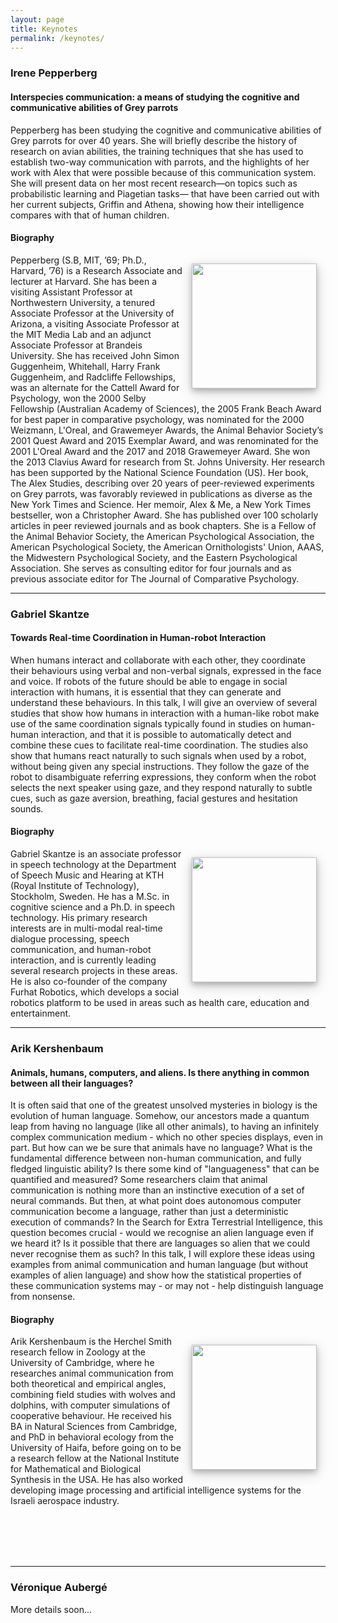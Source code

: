 ```yaml
---
layout: page
title: Keynotes
permalink: /keynotes/
---
```


### Irene Pepperberg

#### **Interspecies communication: a means of studying the cognitive and communicative abilities of Grey parrots**

Pepperberg has been studying the cognitive and communicative abilities of Grey parrots for over 40 years. She will briefly describe the history of research on avian abilities, the training techniques that she has used to establish two-way communication with parrots, and the highlights of her work with Alex that were possible because of this communication system. She will present data on her most recent research—on topics such as probabilistic learning and Piagetian tasks— that have been carried out with her current subjects, Griffin and Athena, showing how their intelligence compares with that of human children.


#### Biography
<img style="float:right; width: 200px; right; margin: 1em; overflow: auto; box-shadow: 0 4px 8px 0 rgba(0, 0, 0, 0.2), 0 6px 20px 0 rgba(0, 0, 0, 0.19);" src="{{ site.baseurl }}/assets/photo_irene_small.jpg">

Pepperberg  (S.B, MIT, ’69; Ph.D., Harvard, ’76) is a Research Associate and lecturer at Harvard. She has been a visiting Assistant Professor at Northwestern University, a tenured Associate Professor at the University of Arizona, a visiting Associate Professor at the MIT Media Lab and an adjunct Associate Professor at Brandeis University. She has received John Simon Guggenheim, Whitehall, Harry Frank Guggenheim, and Radcliffe Fellowships, was an alternate for the Cattell Award for Psychology, won the 2000 Selby Fellowship (Australian Academy of Sciences), the 2005 Frank Beach Award for best paper in comparative psychology, was nominated for the 2000 Weizmann, L'Oreal, and Grawemeyer Awards, the Animal Behavior Society’s  2001 Quest Award and 2015 Exemplar Award, and was renominated for the 2001 L'Oreal Award and the 2017 and 2018 Grawemeyer Award. She won the 2013 Clavius Award for research from St. Johns University. Her research has been supported by the National Science Foundation (US).  Her book, The Alex Studies, describing over 20 years of peer-reviewed experiments on Grey parrots, was favorably reviewed in publications as diverse as the New York Times and Science. Her memoir, Alex & Me, a New York Times bestseller, won a Christopher Award. She has published over 100 scholarly articles in peer reviewed journals and as book chapters. She is a Fellow of the Animal Behavior Society, the American Psychological Association, the American Psychological Society, the American Ornithologists' Union, AAAS, the Midwestern Psychological Society, and the Eastern Psychological Association. She serves as consulting editor for four journals and as previous associate editor for The Journal of Comparative Psychology.

<hr/>

### Gabriel Skantze

#### **Towards Real-time Coordination in Human-robot Interaction**

When humans interact and collaborate with each other, they coordinate their behaviours using verbal and non-verbal signals, expressed in the face and voice. If robots of the future should be able to engage in social interaction with humans, it is essential that they can generate and understand these behaviours. In this talk, I will give an overview
of several studies that show how humans in interaction with a human-like robot make use of the same coordination signals typically found in studies on human-human interaction, and that it is possible to automatically detect and combine these cues to facilitate real-time coordination. The studies also show that humans react naturally to such signals when used by a robot, without being given any special instructions. They follow the gaze of the robot to disambiguate referring expressions, they conform when the robot selects the next speaker using gaze, and they respond naturally to subtle cues, such as gaze aversion, breathing, facial gestures and hesitation sounds.


#### Biography
<img style="float:right; width: 200px; right; margin: 1em; overflow: auto; box-shadow: 0 4px 8px 0 rgba(0, 0, 0, 0.2), 0 6px 20px 0 rgba(0, 0, 0, 0.19);" src="{{ site.baseurl }}/assets/photo_gabriel_small.jpg">

Gabriel Skantze is an associate professor in speech technology at the
Department of Speech Music and Hearing at KTH (Royal Institute of
Technology), Stockholm, Sweden. He has a M.Sc. in cognitive science
and a Ph.D. in speech technology. His primary research interests are
in multi-modal real-time dialogue processing, speech communication,
and human-robot interaction, and is currently leading several research
projects in these areas. He is also co-founder of the company Furhat
Robotics, which develops a social robotics platform to be used in
areas such as health care, education and entertainment.

<hr/>

### Arik Kershenbaum

#### **Animals, humans, computers, and aliens. Is there anything in common between all their languages?**
It is often said that one of the greatest unsolved mysteries in biology is the evolution of human language. Somehow, our ancestors made a quantum leap from having no language (like all other animals), to having an infinitely complex communication medium - which no other species displays, even in part. But how can we be sure that animals have no language? What is the fundamental difference between non-human communication, and fully fledged linguistic ability? Is there some kind of "languageness" that can be quantified and measured? Some researchers claim that animal communication is nothing more than an instinctive execution of a set of neural commands. But then, at what point does autonomous computer communication become a language, rather than just a deterministic execution of commands? In the Search for Extra Terrestrial Intelligence, this question becomes crucial - would we recognise an alien language even if we heard it? Is it possible that there are languages so alien that we could never recognise them as such? In this talk, I will explore these ideas using examples from animal communication and human language (but without examples of alien language) and show how the statistical properties of these communication systems may - or may not - help distinguish language from nonsense.

#### Biography
<img style="float:right; width: 200px; right; margin: 1em; overflow: auto; box-shadow: 0 4px 8px 0 rgba(0, 0, 0, 0.2), 0 6px 20px 0 rgba(0, 0, 0, 0.19);" src="{{ site.baseurl }}/assets/photo_arik.jpeg">

Arik Kershenbaum is the Herchel Smith research fellow in Zoology at the University of Cambridge, where he researches animal communication from both theoretical and empirical angles, combining field studies with wolves and dolphins, with computer simulations of cooperative behaviour. He received his BA in Natural Sciences from Cambridge, and PhD in behavioral ecology from the University of Haifa, before going on to be a research fellow at the National Institute for Mathematical and Biological Synthesis in the USA. He has also worked developing image processing and artificial intelligence systems for the Israeli aerospace industry.

<br/>
<br/>
<br/>
<br/>

<hr/>

### Véronique Aubergé

More details soon...

